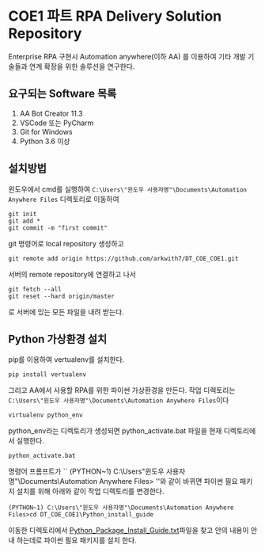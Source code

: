 # COE1 파트 RPA Delivery Solution Repository
Enterprise RPA 구현시 Automation anywhere(이하 AA) 를 이용하여 기타 개발 기술들과 연계 확장을 위한 솔루션을 연구한다.

## 요구되는 Software 목록
1. AA Bot Creator 11.3
2. VSCode 또는 PyCharm
3. Git for Windows
4. Python 3.6 이상

## 설치방법
윈도우에서 cmd를 실행하여 `` C:\Users\"윈도우 사용자명"\Documents\Automation Anywhere Files `` 디렉토리로 이동하여
```
git init
git add *
git commit -m "first commit"
```
git 명령어로 local repository 생성하고
```
git remote add origin https://github.com/arkwith7/DT_COE_COE1.git
```
서버의 remote repository에 연결하고 나서
```
git fetch --all
git reset --hard origin/master
```
로 서버에 있는 모든 파일을 내려 받는다.

## Python 가상환경 설치
pip를 이용하여 vertualenv를 설치한다.
```
pip install vertualenv
```
그리고 AA에서 사용할 RPA를 위한 파이썬 가상환경을 만든다. 작업 디렉토리는 `` C:\Users\"윈도우 사용자명"\Documents\Automation Anywhere Files ``이다
```
virtualenv python_env
```
python_env라는 디렉토리가 생성되면 python_activate.bat 파일을 현재 디렉토리에서 실행한다.
```
python_activate.bat
```
명령어 프롬프트가 `` (PYTHON~1) C:\Users\"윈도우 사용자명"\Documents\Automation Anywhere Files> ''와 같이 바뀌면 파이썬 필요 패키지 설치를 위해 아래와 같이 작업 디렉토리를 변경한다.
```
(PYTHON~1) C:\Users\"윈도우 사용자명"\Documents\Automation Anywhere Files>cd DT_COE_COE1\Python_install_guide
```
이동한 디렉토리에서 [Python_Package_Install_Guide.txt](DT_COE_COE1\Python_install_guide\Python_Package_Install_Guide.txt)파일을 찾고 안의 내용이 안내 하는데로 파이썬 필요 패키지를 설치 한다.
